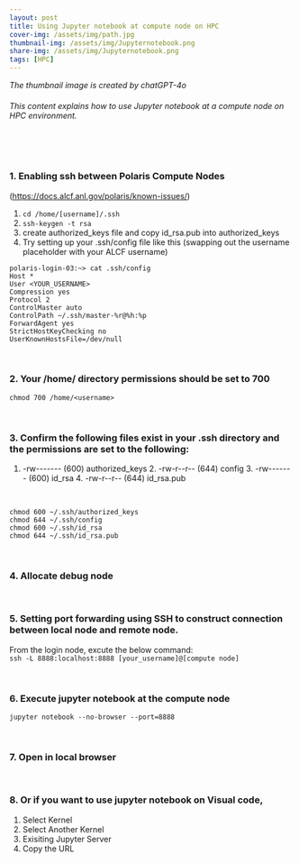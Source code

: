 ```yaml
---
layout: post
title: Using Jupyter notebook at compute node on HPC
cover-img: /assets/img/path.jpg
thumbnail-img: /assets/img/Jupyternotebook.png
share-img: /assets/img/Jupyternotebook.png
tags: [HPC]
---
```


_The thumbnail image is created by chatGPT-4o_
###### This content explains how to use Jupyter notebook at a compute node on HPC environment.
<br/>

<br/>

### 1. Enabling ssh between Polaris Compute Nodes 
(<https://docs.alcf.anl.gov/polaris/known-issues/>)

1. `cd /home/[username]/.ssh`
2. `ssh-keygen -t rsa`
3. create authorized_keys file and copy id_rsa.pub into authorized_keys
4. Try setting up your .ssh/config file like this (swapping out the username placeholder with your ALCF username)

```
polaris-login-03:~> cat .ssh/config
Host *
User <YOUR_USERNAME>
Compression yes
Protocol 2
ControlMaster auto
ControlPath ~/.ssh/master-%r@%h:%p
ForwardAgent yes
StrictHostKeyChecking no
UserKnownHostsFile=/dev/null
```

<br/>


### 2. Your /home/<username> directory permissions should be set to 700

`chmod 700 /home/<username>`

<br/>

### 3. Confirm the following files exist in your .ssh directory and the permissions are set to the following: 

1. -rw------- (600) authorized_keys 2. -rw-r--r-- (644) config 3. -rw------- (600) id_rsa 4. -rw-r--r-- (644) id_rsa.pub
<br/>

```
chmod 600 ~/.ssh/authorized_keys
chmod 644 ~/.ssh/config
chmod 600 ~/.ssh/id_rsa
chmod 644 ~/.ssh/id_rsa.pub
```
<br/>

### 4. Allocate debug node

<br/>

### 5. Setting port forwarding using SSH to construct connection between local node and remote node. 
From the login node, excute the below command:
<br/>
`ssh -L 8888:localhost:8888 [your_username]@[compute node]`

<br/>

### 6. Execute jupyter notebook at the compute node
`jupyter notebook --no-browser --port=8888`

<br/>

### 7. Open in local browser

<br/>

### 8. Or if you want to use jupyter notebook on Visual code,
1. Select Kernel
2. Select Another Kernel
3. Exisiting Jupyter Server
4. Copy the URL

